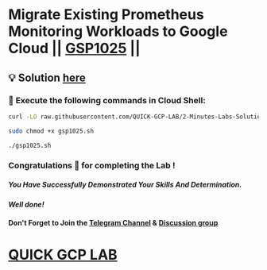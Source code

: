 # Migrate Existing Prometheus Monitoring Workloads to Google Cloud || [GSP1025](https://www.cloudskillsboost.google/focuses/33331?parent=catalog) ||

## 💡 Solution [here](https://youtu.be/VYY4ZNVTdWg)

### 🚀 **Execute the following commands in Cloud Shell:**

```bash
curl -LO raw.githubusercontent.com/QUICK-GCP-LAB/2-Minutes-Labs-Solutions/refs/heads/main/Migrate%20Existing%20Prometheus%20Monitoring%20Workloads%20to%20Google%20Cloud/gsp1025.sh

sudo chmod +x gsp1025.sh

./gsp1025.sh
```

### Congratulations 🎉 for completing the Lab !

##### *You Have Successfully Demonstrated Your Skills And Determination.*

#### *Well done!*

#### Don't Forget to Join the [Telegram Channel](https://t.me/quickgcplab) & [Discussion group](https://t.me/quickgcplabchats)

# [QUICK GCP LAB](https://www.youtube.com/@quickgcplab)